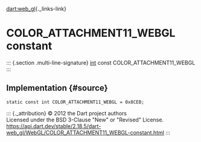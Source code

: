 [dart:web\_gl](../../dart-web_gl/dart-web_gl-library){._links-link}

COLOR\_ATTACHMENT11\_WEBGL constant
===================================

::: {.section .multi-line-signature}
[int](../../dart-core/int-class) const COLOR\_ATTACHMENT11\_WEBGL
:::

Implementation {#source}
--------------

``` {.language-dart data-language="dart"}
static const int COLOR_ATTACHMENT11_WEBGL = 0x8CEB;
```

::: {._attribution}
© 2012 the Dart project authors\
Licensed under the BSD 3-Clause \"New\" or \"Revised\" License.\
<https://api.dart.dev/stable/2.18.5/dart-web_gl/WebGL/COLOR_ATTACHMENT11_WEBGL-constant.html>
:::
